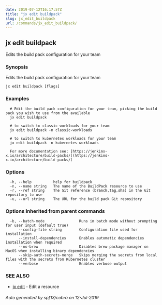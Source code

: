 ```yaml
---
date: 2019-07-12T16:17:57Z
title: "jx edit buildpack"
slug: jx_edit_buildpack
url: /commands/jx_edit_buildpack/
---
```

## jx edit buildpack

Edits the build pack configuration for your team

### Synopsis

Edits the build pack configuration for your team

```
jx edit buildpack [flags]
```

### Examples

```
  # Edit the build pack configuration for your team, picking the build pack you wish to use from the available
  jx edit buildpack
  
  # to switch to classic workloads for your team
  jx edit buildpack -n classic-workloads
  
  # to switch to kubernetes workloads for your team
  jx edit buildpack -n kubernetes-workloads
  
  For more documentation see: [https://jenkins-x.io/architecture/build-packs/](https://jenkins-x.io/architecture/build-packs/)
```

### Options

```
  -h, --help          help for buildpack
  -n, --name string   The name of the BuildPack resource to use
  -r, --ref string    The Git reference (branch,tag,sha) in the Git repository to use
  -u, --url string    The URL for the build pack Git repository
```

### Options inherited from parent commands

```
  -b, --batch-mode                Runs in batch mode without prompting for user input (default true)
      --config-file string        Configuration file used for installation
      --install-dependencies      Enables automatic dependencies installation when required
      --no-brew                   Disables brew package manager on MacOS when installing binary dependencies
      --skip-auth-secrets-merge   Skips merging the secrets from local files with the secrets from Kubernetes cluster
      --verbose                   Enables verbose output
```

### SEE ALSO

* [jx edit](/commands/jx_edit/)	 - Edit a resource

###### Auto generated by spf13/cobra on 12-Jul-2019
